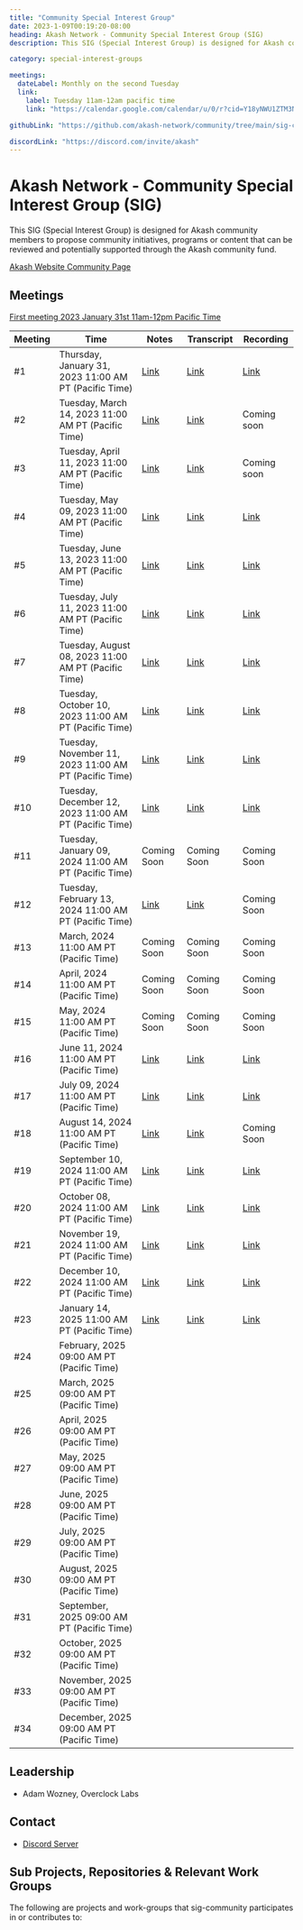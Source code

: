 ```yaml
---
title: "Community Special Interest Group"
date: 2023-1-09T00:19:20-08:00
heading: Akash Network - Community Special Interest Group (SIG)
description: This SIG (Special Interest Group) is designed for Akash community members to propose community initiatives, programs or content that can be reviewed and potentially supported through the Akash community fund.

category: special-interest-groups

meetings:
  dateLabel: Monthly on the second Tuesday
  link:
    label: Tuesday 11am-12am pacific time
    link: "https://calendar.google.com/calendar/u/0/r?cid=Y18yNWU1ZTM3NDhlNGM0YWI3YTU1ZjQxZmJjNWViZWJjYzBhMDNiNDBmYjAyODc4NWYxNDE1OWJmYWViZWExMmUyQGdyb3VwLmNhbGVuZGFyLmdvb2dsZS5jb20"

githubLink: "https://github.com/akash-network/community/tree/main/sig-community"

discordLink: "https://discord.com/invite/akash"
---
```


# Akash Network - Community Special Interest Group (SIG)

This SIG (Special Interest Group) is designed for Akash community members to propose community initiatives, programs or content that can be reviewed and potentially supported through the Akash community fund.

[Akash Website Community Page](https://akash.network/community/)

## Meetings

[First meeting 2023 January 31st 11am-12pm Pacific Time](https://calendar.google.com/calendar/u/0?cid=Y18yNWU1ZTM3NDhlNGM0YWI3YTU1ZjQxZmJjNWViZWJjYzBhMDNiNDBmYjAyODc4NWYxNDE1OWJmYWViZWExMmUyQGdyb3VwLmNhbGVuZGFyLmdvb2dsZS5jb20)

| Meeting | Time                                                  | Notes                                                                                                 | Transcript                                                                                                       | Recording                                                                                                                    |
| ------- | ----------------------------------------------------- | ----------------------------------------------------------------------------------------------------- | ---------------------------------------------------------------------------------------------------------------- | ---------------------------------------------------------------------------------------------------------------------------- |
| #1      | Thursday, January 31, 2023 11:00 AM PT (Pacific Time) | [Link](https://github.com/akash-network/community/blob/main/sig-community/meetings/01-2023-01-31.md)  | [Link](https://github.com/akash-network/community/blob/main/sig-community/meetings/01-2023-01-31.md#transcript)  | [Link](https://fss4l23i24p6gntryybnqrr5mss4u2bhkutvcdq7avzexqhchida.arweave.net/LKXF62jXH-M2ccYC2EY9ZKXKaCdVJ1EOHwVyS8DiOgY) |
| #2      | Tuesday, March 14, 2023 11:00 AM PT (Pacific Time)    | [Link](https://github.com/akash-network/community/blob/main/sig-community/meetings/002-2023-03-14.md) | [Link](https://github.com/akash-network/community/blob/main/sig-community/meetings/002-2023-03-14.md#Transcript) | Coming soon                                                                                                                  |
| #3      | Tuesday, April 11, 2023 11:00 AM PT (Pacific Time)    | [Link](https://github.com/akash-network/community/blob/main/sig-community/meetings/003-2023-04-11.md) | [Link](https://github.com/akash-network/community/blob/main/sig-community/meetings/003-2023-04-11.md#Transcript) | Coming soon                                                                                                                  |
| #4      | Tuesday, May 09, 2023 11:00 AM PT (Pacific Time)      | [Link](https://github.com/akash-network/community/blob/main/sig-community/meetings/004-2023-05-9.md)  | [Link](https://github.com/akash-network/community/blob/main/sig-community/meetings/004-2023-05-9.md#Transcript)  | [Link](https://rfjancfiutbtyzyeejxwwqjx7blgeiqqlnjzcw7soszajp7nx7ra.arweave.net/iVIGiKikwzxnBCJva0E3-FZiIhBbU5Fb8nSyBL_tv-I) |
| #5      | Tuesday, June 13, 2023 11:00 AM PT (Pacific Time)     | [Link](https://github.com/akash-network/community/blob/main/sig-community/meetings/005-2023-06-13.md) | [Link](https://github.com/akash-network/community/blob/main/sig-community/meetings/005-2023-06-13.md#Transcript) | [Link](https://myhqjm7ptqmwz7ul2yss6gjqz25ljc57zamuqdzfpcgweai64j4a.arweave.net/Zg8Es--cGWz-i9YlLxkwzrq0i7_IGUgPJXiNYgEe4ng) |
| #6      | Tuesday, July 11, 2023 11:00 AM PT (Pacific Time)     | [Link](https://github.com/akash-network/community/blob/main/sig-community/meetings/006-2023-07-11.md) | [Link](https://github.com/akash-network/community/blob/main/sig-community/meetings/006-2023-07-11.md#Transcript) | [Link](https://ldcymjv57vzkxb54husr63qq3saae7qhwos2vcvjoln32ny6cy2q.arweave.net/WMWGJr39cquHvD0lH24Q3IACfgezpaqKqXLbvTceFjU) |
| #7      | Tuesday, August 08, 2023 11:00 AM PT (Pacific Time)   | [Link](https://github.com/akash-network/community/blob/main/sig-community/meetings/007-2023-08-08.md) | [Link](https://github.com/akash-network/community/blob/main/sig-community/meetings/007-2023-08-08.md#Transcript) | [Link](https://7zxtouwijc7m4syzoixc4ncvcas5hvm46mka44lzxyyr63zi3f6q.arweave.net/_m83UshIvs5LGXIuLjRVECXT1ZzzFA5xeb4xH28o2X0) |
| #8      | Tuesday, October 10, 2023 11:00 AM PT (Pacific Time)  | [Link](https://github.com/akash-network/community/blob/main/sig-community/meetings/008-2023-10-10.md) | [Link](https://github.com/akash-network/community/blob/main/sig-community/meetings/008-2023-10-10.md#Transcript) | [Link](https://kmbia36nv7zwt7js6cprsuwqgor6bs5wsk3io4h7eswdwldv244q.arweave.net/UwKAb82v82n9MvCfGVLQM6Pgy7aStodw_ySsOyx11zk) |
| #9      | Tuesday, November 11, 2023 11:00 AM PT (Pacific Time) | [Link](https://github.com/akash-network/community/blob/main/sig-community/meetings/009-2023-11-15.md) | [Link](https://github.com/akash-network/community/blob/main/sig-community/meetings/009-2023-11-15.md#Transcript) | [Link](https://elrhjnozov4zcwv4mcpc7n4za4nyuxelufxrk56hniqprbk3bmka.arweave.net/IuJ0tdl1eZFavGCeL7eZBxuKXIuhbxV3x2og-IVbCxQ) |
| #10     | Tuesday, December 12, 2023 11:00 AM PT (Pacific Time) | [Link](https://github.com/akash-network/community/blob/main/sig-community/meetings/010-2023-12-12.md) | [Link](https://github.com/akash-network/community/blob/main/sig-community/meetings/010-2023-12-12.md#Transcript) | [Link](https://xnsr63vwmgfobgaw47idb3zgimmhbtxdcpftyjbp6vwpeyle5d3a.arweave.net/u2UfbrZhiuCYFufQMO8mQxhwzuMTyzwkL_Vs8mFk6PY) |
| #11     | Tuesday, January 09, 2024 11:00 AM PT (Pacific Time)  | Coming Soon                                                                                           | Coming Soon                                                                                                      | Coming Soon                                                                                                                  |
| #12     | Tuesday, February 13, 2024 11:00 AM PT (Pacific Time) | [Link](https://github.com/akash-network/community/blob/main/sig-community/meetings/012-2024-02-13.md) | [Link](https://github.com/akash-network/community/blob/main/sig-community/meetings/012-2024-02-13.md#Transcript) | Coming Soon                                                                                                                  |
| #13     | March, 2024 11:00 AM PT (Pacific Time)                | Coming Soon                                                                                           | Coming Soon                                                                                                      | Coming Soon                                                                                                                  |
| #14     | April, 2024 11:00 AM PT (Pacific Time)                | Coming Soon                                                                                           | Coming Soon                                                                                                      | Coming Soon                                                                                                                  |
| #15     | May, 2024 11:00 AM PT (Pacific Time)                  | Coming Soon                                                                                           | Coming Soon                                                                                                      | Coming Soon                                                                                                                  |
| #16     | June 11, 2024 11:00 AM PT (Pacific Time)              | [Link](https://github.com/akash-network/community/blob/main/sig-community/meetings/016-2024-06-11.md) | [Link](https://github.com/akash-network/community/blob/main/sig-community/meetings/016-2024-06-11.md#Transcript) | [Link](https://nl4ez6metcnz3sdkdgvxj6b2opl74ywekhhfqfj3smj6m4in3e2a.arweave.net/avhM-YSYm53IahmrdPg6c9f-YsRRzlgVO5MT5nEN2TQ) |
| #17     | July 09, 2024 11:00 AM PT (Pacific Time)              | [Link](https://github.com/akash-network/community/blob/main/sig-community/meetings/017-2024-07-09.md) | [Link](https://github.com/akash-network/community/blob/main/sig-community/meetings/017-2024-07-09.md#Transcript) | [Link](https://x6pq6krlnowidy2qpsxdgyrnx7gz5i4ypuxxeemqsynsvipvhoaa.arweave.net/v58PKitrrIHjUHyuM2Itv82eo5h9L3IRkJYbKqH1O4A) |
| #18     | August 14, 2024 11:00 AM PT (Pacific Time)            | [Link](https://github.com/akash-network/community/blob/main/sig-community/meetings/018-2024-08-14.md) | [Link](https://github.com/akash-network/community/blob/main/sig-community/meetings/018-2024-08-14.md#Transcript) | Coming Soon                                                                                                                  |
| #19     | September 10, 2024 11:00 AM PT (Pacific Time)         | [Link](https://github.com/akash-network/community/blob/main/sig-community/meetings/019-2024-09-10.md) | [Link](https://github.com/akash-network/community/blob/main/sig-community/meetings/019-2024-09-10.md#Transcript) | [Link](https://7m4voozzewq7nnzhoteyc7zbeuvc72pb2fpou57f72etmypu7ulq.arweave.net/-zlXOzklofa3J3TJgX8hJSov6eHRXup35f6JNmH0_Rc) |
| #20     | October 08, 2024 11:00 AM PT (Pacific Time)           | [Link](https://github.com/akash-network/community/blob/main/sig-community/meetings/020-2024-10-08.md) | [Link](https://github.com/akash-network/community/blob/main/sig-community/meetings/020-2024-10-08.md#Transcript) | [Link](https://7hbbbiaiqssx7redpnzevdfif3smtvixbsd6uahwjtqugqcndxia.arweave.net/-cIQoAiEpX_Eg3tySoyoLuTJ1RcMh-oA9kzhQ0BNHdA) |
| #21     | November 19, 2024 11:00 AM PT (Pacific Time)          | [Link](https://github.com/akash-network/community/blob/main/sig-community/meetings/021-2024-11-19.md) | [Link](https://github.com/akash-network/community/blob/main/sig-community/meetings/021-2024-11-19.md#Transcript) | [Link](https://uy4uyrve65i7vnxeprirtd4jfpgqqjmqr7qdt5qwwercdcf4liaq.arweave.net/pjlMRqT3Ufq25HxRGY-JK80IJZCP4Dn2FrEiIYi8WgE) |
| #22     | December 10, 2024 11:00 AM PT (Pacific Time)          | [Link](https://github.com/akash-network/community/blob/main/sig-community/meetings/022-2024-12-10.md) | [Link](https://github.com/akash-network/community/blob/main/sig-community/meetings/022-2024-12-10.md#Transcript) | [Link](https://nau5funxfwypo5dyiygfm4dar7qxpoomsh53vyqe7ngpc4zdv7rq.arweave.net/aCnS0bctsPd0eEYMVnBgj-F3ucyR-7riBPtM8XMjr-M) |
| #23     | January 14, 2025 11:00 AM PT (Pacific Time)           | [Link](https://github.com/akash-network/community/blob/main/sig-community/meetings/023-2025-01-14.md) | [Link](https://github.com/akash-network/community/blob/main/sig-community/meetings/023-2025-01-14.md#Transcript) | [Link](https://p43vimej7j2tgtly3mbpdtnekobjmwwqwdw6gx655zgb3ganz3yq.arweave.net/fzdUMIn6dTNNeNsC8c2kU4KWWtCw7eNf3e5MHZgNzvE) |
| #24     | February, 2025 09:00 AM PT (Pacific Time)             |                                                                                                       |                                                                                                                  |
| #25     | March, 2025 09:00 AM PT (Pacific Time)                |                                                                                                       |                                                                                                                  |
| #26     | April, 2025 09:00 AM PT (Pacific Time)                |                                                                                                       |                                                                                                                  |
| #27     | May, 2025 09:00 AM PT (Pacific Time)                  |                                                                                                       |                                                                                                                  |
| #28     | June, 2025 09:00 AM PT (Pacific Time)                 |                                                                                                       |                                                                                                                  |
| #29     | July, 2025 09:00 AM PT (Pacific Time)                 |                                                                                                       |                                                                                                                  |
| #30     | August, 2025 09:00 AM PT (Pacific Time)               |                                                                                                       |                                                                                                                  |
| #31     | September, 2025 09:00 AM PT (Pacific Time)            |                                                                                                       |                                                                                                                  |
| #32     | October, 2025 09:00 AM PT (Pacific Time)              |                                                                                                       |                                                                                                                  |
| #33     | November, 2025 09:00 AM PT (Pacific Time)             |                                                                                                       |                                                                                                                  |
| #34     | December, 2025 09:00 AM PT (Pacific Time)             |                                                                                                       |                                                                                                                  |

## Leadership

- Adam Wozney, Overclock Labs

## Contact

- [Discord Server](https://discord.com/channels/747885925232672829/1062751882700918836/1067862809263751319)

## Sub Projects, Repositories & Relevant Work Groups

The following are projects and work-groups that sig-community participates in or contributes to:
